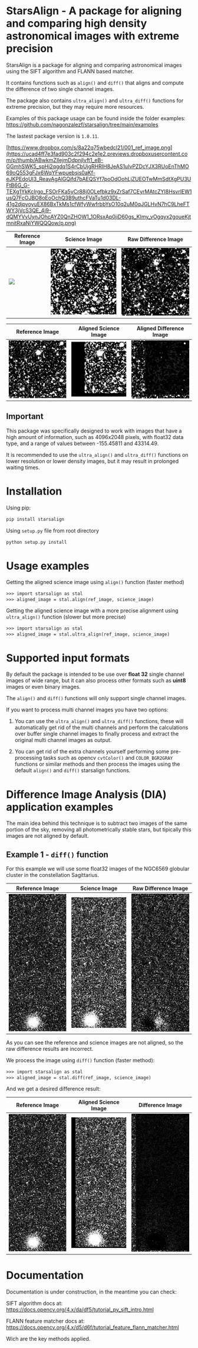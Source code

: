 # StarsAlign - A package for aligning and comparing high density astronomical images with extreme precision

StarsAlign is a package for aligning and comparing astronomical images using the SIFT algorithm and FLANN based matcher.

It contains functions such as ```align()``` and ```diff()``` that aligns and compute the difference of two single channel images.

The package also contains ```ultra_align()``` and ```ultra_diff()``` functions for extreme precision, but they may require more resources.

Examples of this package usage can be found inside the folder examples: https://github.com/nagonzalezf/starsalign/tree/main/examples

The lastest package version is ```1.0.11```.

[https://www.dropbox.com/s/8a22q75wbedcl21/001_ref_image.png](https://ucad4ff7e3fad903c2f294c2e1e2.previews.dropboxusercontent.com/p/thumb/ABwkmZIlejmDdpnjIvft1_eB-GGmhSWK5_spHi2qgdq1S4rCbUjgRHRIH8JeAS1uIvPZDcYJX3RUoEnThMO69oQ553gFJx6WqYFwpuebsjs0aKf-eJKPEdoUI3_ReavAgAlGQjfd7bAEQSYf7poOdOohLjZUEOTwMmSdtXgPU3UFtB6G_G-TEXg1YkKcIrgo_FSOrFKa5yCr88j0OLefbkz9xZrSaf7CEyrMAtcZYI8HsvrlEW1usQ7FcOJBO8oEoOchQ3B9uthcFVaTu1d03DL-41g2djpyoyuEX86BxTkMs1cfWfyWwfrbbYsO10q2uM0qJGLHvN7hC9LheFTWY3jVcS3QE_4j9-dQMYVvUynJOhcAYZ0QnZHOW1_1ORsxAp0jiD60gs_KImy_vOgqyx2goueKjtmnitRxaNiYWQQQow/p.png)

| Reference Image  | Science Image | Raw Difference Image |
| ------------- | ------------- | ------------- |
| <img src="https://ucad4ff7e3fad903c2f294c2e1e2.previews.dropboxusercontent.com/p/thumb/ABwkmZIlejmDdpnjIvft1_eB-GGmhSWK5_spHi2qgdq1S4rCbUjgRHRIH8JeAS1uIvPZDcYJX3RUoEnThMO69oQ553gFJx6WqYFwpuebsjs0aKf-eJKPEdoUI3_ReavAgAlGQjfd7bAEQSYf7poOdOohLjZUEOTwMmSdtXgPU3UFtB6G_G-TEXg1YkKcIrgo_FSOrFKa5yCr88j0OLefbkz9xZrSaf7CEyrMAtcZYI8HsvrlEW1usQ7FcOJBO8oEoOchQ3B9uthcFVaTu1d03DL-41g2djpyoyuEX86BxTkMs1cfWfyWwfrbbYsO10q2uM0qJGLHvN7hC9LheFTWY3jVcS3QE_4j9-dQMYVvUynJOhcAYZ0QnZHOW1_1ORsxAp0jiD60gs_KImy_vOgqyx2goueKjtmnitRxaNiYWQQQow/p.png" width="240">  | <img src="examples/example_2_outputs/002_science_image.png" width="240">  | <img src="examples/example_2_outputs/003_raw_diff_image.png" width="240">  |

| Reference Image  | Aligned Science Image | Aligned Difference Image |
| ------------- | ------------- | ------------- |
| <img src="examples/example_2_outputs/001_ref_image.png" width="240">  | <img src="examples/example_2_outputs/004_aligned_image.png" width="240">  | <img src="examples/example_2_outputs/005_diff_image.png" width="240">  |

## Important

This package was specifically designed to work with images that have a high amount of information, such as 4096x2048 pixels, with float32 data type, and a range of values between -155.45811 and 43314.49.

It is recommended to use the ```ultra_align()``` and ```ultra_diff()``` functions on lower resolution or lower density images, but it may result in prolonged waiting times.

# Installation

Using pip:

```bash
pip install starsalign
```

Using ```setup.py``` file from root directory

```bash
python setup.py install
```
# Usage examples

Getting the aligned science image using ```align()``` function (faster method)
```
>>> import starsalign as stal
>>> aligned_image = stal.align(ref_image, science_image)
```

Getting the aligned science image with a more precise alignment using ```ultra_align()``` function (slower but more precise)
```
>>> import starsalign as stal
>>> aligned_image = stal.ultra_align(ref_image, science_image)
```
# Supported input formats

By default the package is intended to be use over **float 32** single channel images of wide range, but it can also process other formats such as **uint8** images or even binary images.

The ```align()``` and ```diff()``` functions will only support single channel images.

If you want to process multi channel images you have two options:

1. You can use the ```ultra_align()``` and ```ultra_diff()``` functions, these will automatically get rid of the multi channels and perform the calculations over buffer single channel images to finally process and extract the original multi channel images as output.

2. You can get rid of the extra channels yourself performing some pre-processing tasks such as opencv ```cvtColor()``` and ```COLOR_BGR2GRAY``` functions or similar methods and then process the images using the default ```align()``` and ```diff()``` starsalign functions.

# Difference Image Analysis (DIA) application examples

The main idea behind this technique is to subtract two images of the same portion of the sky, removing all photometrically stable stars, but tipically this images are not aligned by default.

## Example 1 - ```diff()``` function

For this example we will use some float32 images of the NGC6569 globular cluster in the constellation Sagittarius.

| Reference Image  | Science Image | Raw Difference Image |
| ------------- | ------------- | ------------- |
| <img src="examples/example_1_outputs/001_ref_image.png" width="240">  | <img src="examples/example_1_outputs/002_science_image.png" width="240">  | <img src="examples/example_1_outputs/003_raw_diff_image.png" width="240">  |

As you can see the reference and science images are not aligned, so the raw difference results are incorrect.

We process the image using ```diff()``` function (faster method):

```
>>> import starsalign as stal
>>> aligned_image = stal.diff(ref_image, science_image)
```
And we get a desired difference result:

| Reference Image  | Aligned Science Image | Difference Image |
| ------------- | ------------- | ------------- |
| <img src="examples/example_1_outputs/001_ref_image.png" width="240">  | <img src="examples/example_1_outputs/004_aligned_image.png" width="240">  | <img src="examples/example_1_outputs/005_diff_image.png" width="240">  |

# Documentation

Documentation is under construction, in the meantime you can check:

SIFT algorithm docs at: https://docs.opencv.org/4.x/da/df5/tutorial_py_sift_intro.html

FLANN feature matcher docs at: https://docs.opencv.org/4.x/d5/d6f/tutorial_feature_flann_matcher.html

Wich are the key methods applied.
